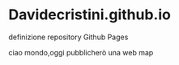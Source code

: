 # Davidecristini.github.io
definizione repository Github Pages

ciao mondo,oggi pubblicherò una web map
